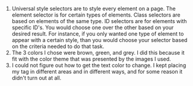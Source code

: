 1. Universal style selectors are to style every element on a page. The element selector is for certain types of elements. Class selectors are based on elements of the same type. ID selectors are for elements with specific ID's. You would choose one over the other based on your desired result. For instance, if you only wanted one type of element to appear with a certain style, than you would choose your selector based on the criteria needed to do that task.
2. The 3 colors I chose were brown, green, and grey. I did this because it fit with the color theme that was presented by the images I used.
3. I could not figure out how to get the text color to change. I kept placing my tag in different areas and in different ways, and for some reason it didn't turn out at all. 
